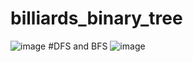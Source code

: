 # billiards_binary_tree
![image](https://github.com/jackGetDev/billiards_binary_tree/assets/57647314/d1963b2e-0c3d-434e-8f70-ea3780c02687)
#DFS and BFS
![image](https://github.com/jackGetDev/billiards_binary_tree/assets/57647314/1a6258bc-65e5-4f27-8d74-9161cbd4d8cd)


